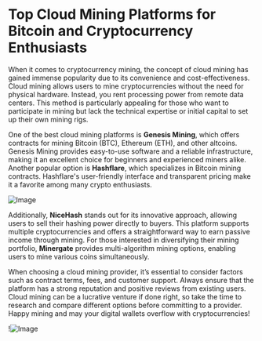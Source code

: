 # Top Cloud Mining Platforms for Bitcoin and Cryptocurrency Enthusiasts

When it comes to cryptocurrency mining, the concept of cloud mining has gained immense popularity due to its convenience and cost-effectiveness. Cloud mining allows users to mine cryptocurrencies without the need for physical hardware. Instead, you rent processing power from remote data centers. This method is particularly appealing for those who want to participate in mining but lack the technical expertise or initial capital to set up their own mining rigs.

One of the best cloud mining platforms is **Genesis Mining**, which offers contracts for mining Bitcoin (BTC), Ethereum (ETH), and other altcoins. Genesis Mining provides easy-to-use software and a reliable infrastructure, making it an excellent choice for beginners and experienced miners alike. Another popular option is **Hashflare**, which specializes in Bitcoin mining contracts. Hashflare's user-friendly interface and transparent pricing make it a favorite among many crypto enthusiasts.

![Image](https://github.com/user-attachments/assets/b6e7b7a2-655e-4d44-8baa-20c566a3cb65)

Additionally, **NiceHash** stands out for its innovative approach, allowing users to sell their hashing power directly to buyers. This platform supports multiple cryptocurrencies and offers a straightforward way to earn passive income through mining. For those interested in diversifying their mining portfolio, **Minergate** provides multi-algorithm mining options, enabling users to mine various coins simultaneously.

When choosing a cloud mining provider, it’s essential to consider factors such as contract terms, fees, and customer support. Always ensure that the platform has a strong reputation and positive reviews from existing users. Cloud mining can be a lucrative venture if done right, so take the time to research and compare different options before committing to a provider. Happy mining and may your digital wallets overflow with cryptocurrencies! 

!![Image](https://github.com/user-attachments/assets/b6e7b7a2-655e-4d44-8baa-20c566a3cb65)